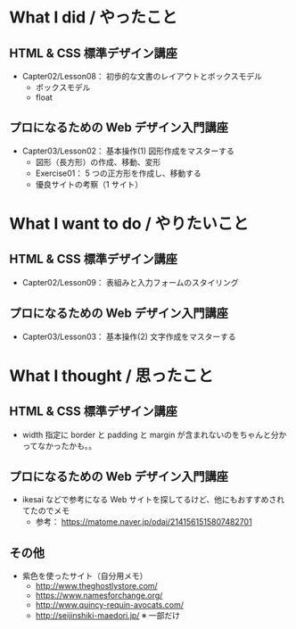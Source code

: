 # What I did / やったこと
## HTML & CSS 標準デザイン講座
- Capter02/Lesson08： 初歩的な文書のレイアウトとボックスモデル
    - ボックスモデル
    - float

## プロになるための Web デザイン入門講座
- Capter03/Lesson02： 基本操作(1) 図形作成をマスターする
    - 図形（長方形）の作成、移動、変形
    - Exercise01： 5 つの正方形を作成し、移動する
    - 優良サイトの考察（1 サイト）

# What I want to do / やりたいこと
## HTML & CSS 標準デザイン講座
- Capter02/Lesson09： 表組みと入力フォームのスタイリング

## プロになるための Web デザイン入門講座
- Capter03/Lesson03： 基本操作(2) 文字作成をマスターする

# What I thought / 思ったこと
## HTML & CSS 標準デザイン講座
- width 指定に border と padding と margin が含まれないのをちゃんと分かってなかったかも。。

## プロになるための Web デザイン入門講座
- ikesai などで参考になる Web サイトを探してるけど、他にもおすすめされてたのでメモ
    - 参考： https://matome.naver.jp/odai/2141561515807482701

## その他
- 紫色を使ったサイト（自分用メモ）
    - http://www.theghostlystore.com/
    - https://www.namesforchange.org/
    - http://www.quincy-requin-avocats.com/
    - http://seijinshiki-maedori.jp/  ※ 一部だけ
